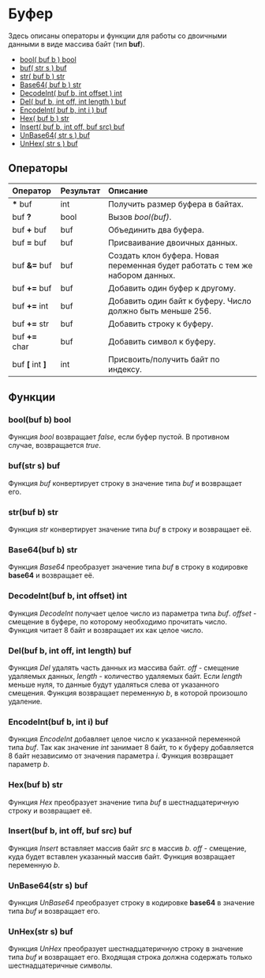 # Буфер

Здесь описаны операторы и функции для работы со двоичными данными в виде массива байт \(тип **buf**\).

* [bool\( buf b \) bool](buffer.md#bool-buf-b-bool)
* [buf\( str s \) buf](buffer.md#buf-str-s-buf)
* [str\( buf b \) str](buffer.md#str-buf-b-str)
* [Base64\( buf b \) str](buffer.md#base-64-buf-b-str)
* [DecodeInt\( buf b, int offset \) int](buffer.md#decodeint-buf-b-int-offset-int)
* [Del\( buf b, int off, int length \) buf](buffer.md#del-buf-b-int-off-int-length-buf)
* [EncodeInt\( buf b, int i \) buf](buffer.md#encodeint-buf-b-int-i-buf)
* [Hex\( buf b \) str](buffer.md#hex-buf-b-str)
* [Insert\( buf b, int off, buf src\) buf](buffer.md#insert-buf-b-int-off-buf-src-buf)
* [UnBase64\( str s \) buf](buffer.md#unbase-64-str-s-buf)
* [UnHex\( str s \) buf](buffer.md#unhex-str-s-buf)

## Операторы

| Оператор | Результат | Описание |
| :--- | :--- | :--- |
| **\*** buf | int | Получить размер буфера в байтах. |
| buf **?** | bool | Вызов *bool(buf)*. |
| buf **+** buf | buf | Объединить два буфера. |
| buf **=** buf | buf | Присваивание двоичных данных. |
| buf **&=** buf | buf | Создать клон буфера. Новая переменная будет работать с тем же набором данных. |
| buf **+=** buf | buf | Добавить один буфер к другому. |
| buf **+=** int | buf | Добавить один байт к буферу. Число должно быть меньше 256. |
| buf **+=** str | buf | Добавить строку к буферу. |
| buf **+=** char | buf | Добавить символ к буферу. |
| buf **\[** int **\]** | int | Присвоить/получить байт по индексу. |

## Функции

### bool\(buf b\) bool

Функция _bool_ возвращает _false_, если буфер пустой. В противном случае, возвращается _true_.

### buf\(str s\) buf

Функция _buf_ конвертирует строку в значение типа _buf_ и возвращает его.

### str\(buf b\) str

Функция _str_ конвертирует значение типа _buf_ в строку и возвращает её.

### Base64\(buf b\) str

Функция _Base64_ преобразует значение типа _buf_ в строку в кодировке **base64** и возвращает её.

### DecodeInt\(buf b, int offset\) int

Функция _DecodeInt_ получает целое число из параметра типа _buf_. _offset_ - смещение в буфере, по которому необходимо прочитать число. Функция читает 8 байт и возвращает их как целое число.

### Del\(buf b, int off, int length\) buf

Функция _Del_ удалять часть данных из массива байт. _off_ - смещение удаляемых данных, _length_ - количество удаляемых байт. Если _length_ меньше нуля, то данные будут удаляться слева от указанного смещения. Функция возвращает переменную _b_, в которой произошло удаление.

### EncodeInt\(buf b, int i\) buf

Функция _EncodeInt_ добавляет целое число к указанной переменной типа _buf_. Так как значение *int* занимает 8 байт, то к буферу добавляется 8 байт независимо от значения параметра _i_. Функция возвращает параметр *b*.

### Hex\(buf b\) str

Функция _Hex_ преобразует значение типа _buf_ в шестнадцатеричную строку и возвращает её.

### Insert\(buf b, int off, buf src\) buf

Функция _Insert_ вставляет массив байт _src_ в массив _b_. _off_ - смещение, куда будет вставлен указанный массив байт. Функция возвращает переменную _b_.

### UnBase64\(str s\) buf

Функция _UnBase64_ преобразует строку в кодировке **base64** в значение типа _buf_ и возвращает его.

### UnHex\(str s\) buf

Функция _UnHex_ преобразует шестнадцатеричную строку в значение типа _buf_ и возвращает его. Входящая строка должна содержать только шестнадцатеричные символы.


